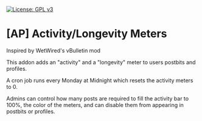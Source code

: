 [![License: GPL v3](https://img.shields.io/badge/License-GPL%20v3-blue.svg)](http://www.gnu.org/licenses/gpl-3.0)
# [AP] Activity/Longevity Meters
Inspired by WetWired's vBulletin mod

This addon adds an "activity" and a "longevity" meter to users postbits and profiles.

A cron job runs every Monday at Midnight which resets the activity meters to 0.

Admins can control how many posts are required to fill the activity bar to 100%, the color of the meters, and can disable them from appearing in postbits or profiles.
